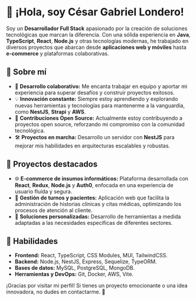 # 👋 ¡Hola, soy César Gabriel Londero!  

Soy un **Desarrollador Full Stack** apasionado por la creación de soluciones tecnológicas que marcan la diferencia. Con una sólida experiencia en **Java**, **TypeScript**, **React**, **Node.js** y otras tecnologías modernas, he trabajado en diversos proyectos que abarcan desde **aplicaciones web y móviles** hasta **e-commerce** y plataformas colaborativas.  

## 🚀 Sobre mí  
- 🌟 **Desarrollo colaborativo:** Me encanta trabajar en equipo y aportar mi experiencia para superar desafíos y construir proyectos exitosos.  
- 💡 **Innovación constante:** Siempre estoy aprendiendo y explorando nuevas herramientas y tecnologías para mantenerme a la vanguardia, como **NestJS**, **Strapi** y **AWS**.  
- 🤝 **Contribuciones Open Source:** Actualmente estoy contribuyendo a proyectos open source, reforzando mi compromiso con la comunidad tecnológica.  
- 🛠️ **Proyectos en marcha:** Desarrollo un servidor con **NestJS** para mejorar mis habilidades en arquitecturas escalables y robustas.  

## 📂 Proyectos destacados  
- 🌐 **E-commerce de insumos informáticos:** Plataforma desarrollada con **React**, **Redux**, **Node.js** y **Auth0**, enfocada en una experiencia de usuario fluida y segura.  
- 📱 **Gestión de turnos y pacientes:** Aplicación web que facilita la administración de historias clínicas y citas médicas, optimizando los procesos de atención al cliente.  
- 🔧 **Soluciones personalizadas:** Desarrollo de herramientas a medida adaptadas a las necesidades específicas de diferentes sectores.  

## 💪 Habilidades  
- **Frontend:** React, TypeScript, CSS Modules, MUI, TailwindCSS.  
- **Backend:** Node.js, NestJS, Express, Sequelize, TypeORM.  
- **Bases de datos:** MySQL, PostgreSQL, MongoDB.  
- **Herramientas y DevOps:** Git, Docker, AWS, Vite.  

¡Gracias por visitar mi perfil! Si tienes un proyecto emocionante o una idea innovadora, no dudes en contactarme. 🚀  

